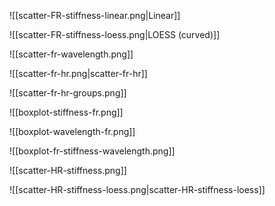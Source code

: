 
![[scatter-FR-stiffness-linear.png|Linear]]

![[scatter-FR-stiffness-loess.png|LOESS (curved)]]

![[scatter-fr-wavelength.png]]

![[scatter-fr-hr.png|scatter-fr-hr]]

![[scatter-fr-hr-groups.png]]

![[boxplot-stiffness-fr.png]]

![[boxplot-wavelength-fr.png]]

![[boxplot-fr-stiffness-wavelength.png]]

![[scatter-HR-stiffness.png]]

![[scatter-HR-stiffness-loess.png|scatter-HR-stiffness-loess]]
